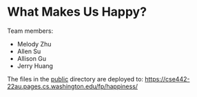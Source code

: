 # What Makes Us Happy?

Team members:
* Melody Zhu
* Allen Su
* Allison Gu
* Jerry Huang

The files in the [public](/public) directory are deployed to: https://cse442-22au.pages.cs.washington.edu/fp/happiness/
